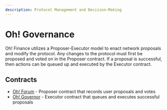 ```yaml
---
description: Protocol Management and Decision-Making
---
```


# Oh! Governance

Oh! Finance utilizes a Proposer-Executor model to enact network proposals and modify the protocol. Any changes to the protocol must first be proposed and voted on in the Proposer contract. If a proposal is successful, then actions can be queued up and executed by the Executor contract.

## Contracts

* [Oh! Forum](oh-forum.md) - Proposer contract that records user proposals and votes
* [Oh! Governor](oh-governor.md) - Executor contract that queues and executes successful proposals

